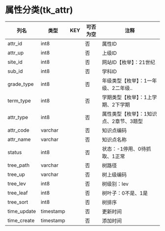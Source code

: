 # 属性分类(tk_attr)
| 列名   | 类型   | KEY  | 可否为空 | 注释   |
| ---- | ---- | ---- | ---- | ---- |
|attr_id|int8||否|属性ID|
|attr_up|int8||否|上级ID|
|site_id|int8||否|网站ID【枚举】：21世纪|
|sub_id|int8||否|学科ID|
|grade_type|int8||否|年级类型【枚举】：1一年级、2二年级..|
|term_type|int8||否|学期类型【枚举】：1上学期、2下学期|
|attr_type|int8||否|属性类型【枚举】：1知识点、2章节、3题型|
|attr_code|varchar||否|知识点编码|
|attr_name|varchar||否|知识点名称|
|status|int8||否|状态：-1停用、0待抓取、1正常|
|tree_path|varchar||否|树路径|
|tree_up|varchar||否|树上级编码|
|tree_lev|int8||否|树级别：lev|
|tree_leaf|int8||否|树叶子：0不是、1是|
|tree_sort|int8||否|树排序|
|time_update|timestamp||否|更新时间|
|time_create|timestamp||否|添加时间|
